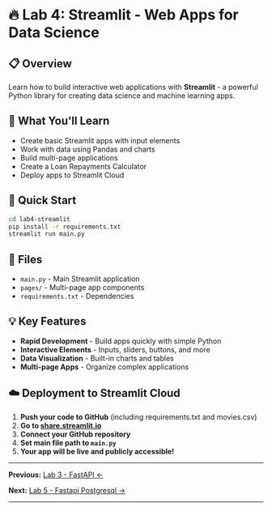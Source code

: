 # 🔥 Lab 4: Streamlit - Web Apps for Data Science

## 📋 Overview
Learn how to build interactive web applications with **Streamlit** - a powerful Python library for creating data science and machine learning apps.

## 🎯 What You'll Learn
- Create basic Streamlit apps with input elements
- Work with data using Pandas and charts
- Build multi-page applications
- Create a Loan Repayments Calculator
- Deploy apps to Streamlit Cloud

## 🚀 Quick Start

```bash
cd lab4-streamlit
pip install -r requirements.txt
streamlit run main.py
```

## 📁 Files
- `main.py` - Main Streamlit application
- `pages/` - Multi-page app components
- `requirements.txt` - Dependencies

## 💡 Key Features
- **Rapid Development** - Build apps quickly with simple Python
- **Interactive Elements** - Inputs, sliders, buttons, and more
- **Data Visualization** - Built-in charts and tables
- **Multi-page Apps** - Organize complex applications

## ☁️ Deployment to Streamlit Cloud

1. **Push your code to GitHub** (including requirements.txt and movies.csv)
2. **Go to [share.streamlit.io](https://share.streamlit.io/)**
3. **Connect your GitHub repository**
4. **Set main file path to `main.py`**
5. **Your app will be live and publicly accessible!**

---

**Previous:** [Lab 3 - FastAPI ←](../lab3-fastapi)

**Next:** [Lab 5 - Fastapi Postgresql →](../lab5-fastapi-postgresql)

---
